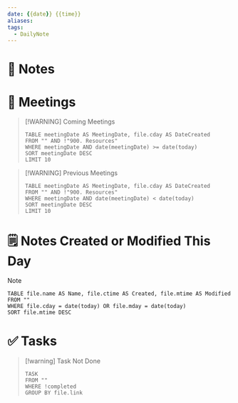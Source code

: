 ```yaml
---
date: {{date}} {{time}}
aliases: 
tags:
  - DailyNote
---
```


# 📝 Notes



# 📆 Meetings

> [!WARNING] Coming Meetings
> ```dataview
> TABLE meetingDate AS MeetingDate, file.cday AS DateCreated
> FROM "" AND !"900. Resources"
> WHERE meetingDate AND date(meetingDate) >= date(today)
> SORT meetingDate DESC
> LIMIT 10
> ```


> [!WARNING] Previous Meetings
> ```dataview
> TABLE meetingDate AS MeetingDate, file.cday AS DateCreated
> FROM "" AND !"900. Resources"
> WHERE meetingDate AND date(meetingDate) < date(today)
> SORT meetingDate DESC
> LIMIT 10
> ```

# 🗒️ Notes Created or Modified This Day
> [!NOTE]
> ```dataview
> TABLE file.name AS Name, file.ctime AS Created, file.mtime AS Modified
> FROM ""
> WHERE file.cday = date(today) OR file.mday = date(today)
> SORT file.mtime DESC
> ```

# ✅ Tasks

> [!warning] Task Not Done
> ```dataview
> TASK 
> FROM ""
> WHERE !completed
> GROUP BY file.link
> ```





